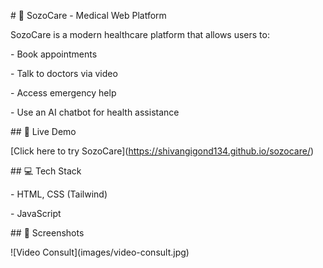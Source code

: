 \# 🏥 SozoCare - Medical Web Platform



SozoCare is a modern healthcare platform that allows users to:

\- Book appointments

\- Talk to doctors via video

\- Access emergency help

\- Use an AI chatbot for health assistance



\## 🔗 Live Demo

\[Click here to try SozoCare](https://shivangigond134.github.io/sozocare/)



\## 💻 Tech Stack

\- HTML, CSS (Tailwind)

\- JavaScript



\## 📸 Screenshots

!\[Video Consult](images/video-consult.jpg)



